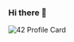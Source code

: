 ### Hi there 👋

![42 Profile Card](https://1337-readme.vercel.app/api/profile?cursus=42cursus&dark=true&forty_two_network_logo=hide&login=aadnane)
